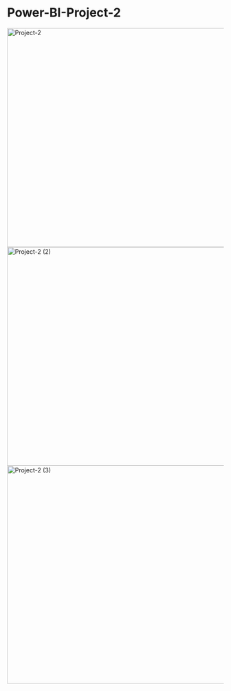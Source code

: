 # Power-BI-Project-2

<img width="830" height="508" alt="Project-2" src="https://github.com/user-attachments/assets/34b4697a-39e1-4116-a661-a0db6f8b17b7" />

<img width="828" height="507" alt="Project-2 (2)" src="https://github.com/user-attachments/assets/f8916a7d-e4f1-44fb-83da-bda05c084bc7" />

<img width="829" height="506" alt="Project-2 (3)" src="https://github.com/user-attachments/assets/e5f7aa41-c2db-44a1-89ee-0017d33c7f83" />
